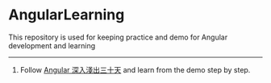# AngularLearning

This repository is used for keeping practice and demo for Angular development and learning

---

1. Follow [Angular 深入淺出三十天](https://ithelp.ithome.com.tw/users/20090728/ironman/1600) and learn from the demo step by step.